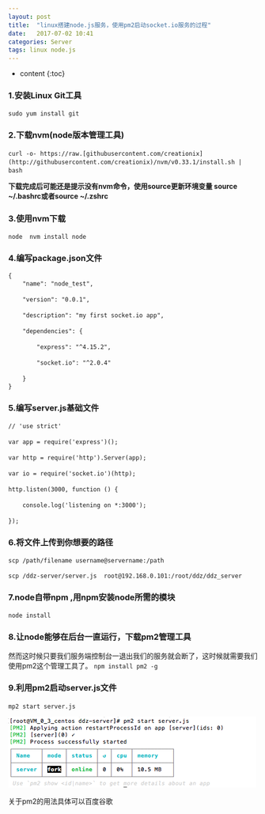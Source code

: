 ```yaml
---
layout: post
title:  "linux搭建node.js服务，使用pm2启动socket.io服务的过程"
date:   2017-07-02 10:41
categories: Server
tags: linux node.js
---
```


* content
{:toc}

### 1.安装Linux Git工具 
`sudo yum install git`
### 2.下载nvm(node版本管理工具)
`curl -o- https://raw.[githubusercontent.com/creationix](http://githubusercontent.com/creationix)/nvm/v0.33.1/install.sh | bash`

**下载完成后可能还是提示没有nvm命令，使用source更新环境变量 source ~/.bashrc或者source ~/.zshrc**
### 3.使用nvm下载
`node  nvm install node`
### 4.编写package.json文件
```
{
    "name": "node_test",

    "version": "0.0.1",

    "description": "my first socket.io app",

    "dependencies": {

        "express": "^4.15.2",

        "socket.io": "^2.0.4"

    }
}
```
### 5.编写server.js基础文件
```
// 'use strict'

var app = require('express')();

var http = require('http').Server(app);

var io = require('socket.io')(http);

http.listen(3000, function () {

    console.log('listening on *:3000');

});
```
### 6.将文件上传到你想要的路径

`scp /path/filename username@servername:/path`

`scp /ddz-server/server.js  root@192.168.0.101:/root/ddz/ddz_server`

### 7.node自带npm ,用npm安装node所需的模块 
`node install`
### 8.让node能够在后台一直运行，下载pm2管理工具 
然而这时候只要我们服务端控制台一退出我们的服务就会断了，这时候就需要我们使用pm2这个管理工具了。
`npm install pm2 -g`
### 9.利用pm2启动server.js文件 
`mp2 start server.js`

![](https://github.com/JianghongJohn/jianghongjohn.github.io/blob/master/resource/server_node_pm2.png?raw=true)

关于pm2的用法具体可以百度谷歌
